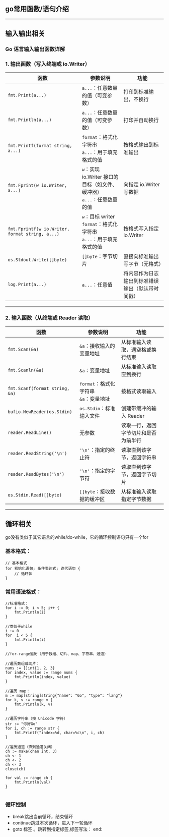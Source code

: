 ## go常用函数/语句介绍

---

## 输入输出相关


### Go 语言输入输出函数详解

### 1. 输出函数（写入终端或 io.Writer）

| 函数                                              | 参数说明                                                | 功能                       |
|-------------------------------------------------|-----------------------------------------------------|--------------------------|
| `fmt.Print(a...)`                               | `a...`：任意数量的值（可变参数）                                 | 打印到标准输出，不换行              |
| `fmt.Println(a...)`                             | `a...`：任意数量的值（可变参数）                                 | 打印并自动换行                  |
| `fmt.Printf(format string, a...)`               | `format`：格式化字符串<br>`a...`：用于填充格式的值                  | 按格式输出到标准输出               |
| `fmt.Fprint(w io.Writer, a...)`                 | `w`：实现 io.Writer 接口的目标（如文件、缓冲器）<br>`a...`：任意数量的值    | 向指定 io.Writer 写数据        |
| `fmt.Fprintf(w io.Writer, format string, a...)` | `w`：目标 writer<br>`format`：格式化字符串<br>`a...`：用于填充格式的值 | 按格式写入指定 io.Writer        |
| `os.Stdout.Write([]byte)`                       | `[]byte`：字节切片                                       | 直接向标准输出写字节（无格式）          |
| `log.Print(a...)`                               | `a...`：任意值                                          | 将内容作为日志输出到标准错误输出（默认带时间戳） |

---

### 2. 输入函数（从终端或 Reader 读取）

| 函数                             | 参数说明                         | 功能                 |
|--------------------------------|------------------------------|--------------------|
| `fmt.Scan(&a)`                 | `&a`：接收输入的变量地址               | 从标准输入读取，遇空格或换行结束   |
| `fmt.Scanln(&a)`               | `&a`：变量地址                    | 从标准输入读取直到换行        |
| `fmt.Scanf(format string, &a)` | `format`：格式化字符串<br>`&a`：变量地址 | 按格式读取输入            |
| `bufio.NewReader(os.Stdin)`    | `os.Stdin`：标准输入文件            | 创建带缓冲的输入 Reader    |
| `reader.ReadLine()`            | 无参数                          | 读取一行，返回字节切片和是否为前半行 |
| `reader.ReadString('\n')`      | `'\n'`：指定的终止符                | 读取直到该字节，返回字符串      |
| `reader.ReadBytes('\n')`       | `'\n'`：指定的字节符                | 读取直到该字节，返回字节切片     |
| `os.Stdin.Read([]byte)`        | `[]byte`：接收数据的缓冲区            | 从标准输入读取指定字节数据      |

---

## 循环相关
go没有类似于其它语言的while/do-while，它的循环控制语句只有一个for  
### 基本格式：  
```
// 基本格式
for 初始化语句; 条件表达式; 迭代语句 {
    // 循环体
}

```
### 常用语法格式：
```
//标准格式：
for i := 0; i < 5; i++ {
    fmt.Println(i)
}

//类似于while
i := 0
for  i < 5 {
    fmt.Println(i)
}

//for-range遍历（用于数组、切片、map、字符串、通道）

//遍历数组或切片：
nums := []int{1, 2, 3}
for index, value := range nums {
    fmt.Println(index, value)
}

//遍历 map：
m := map[string]string{"name": "Go", "type": "lang"}
for k, v := range m {
    fmt.Println(k, v)
}

//遍历字符串（按 Unicode 字符）
str := "你好Go"
for i, ch := range str {
    fmt.Printf("index=%d, char=%c\n", i, ch)
}

//遍历通道（直到通道关闭）
ch := make(chan int, 3)
ch <- 1
ch <- 2
ch <- 3
close(ch)

for val := range ch {
    fmt.Println(val)
}


```
### 循环控制
- break跳出当前循环，结束循环
- continue跳过本次循环，进入下一轮循环
- goto 标签   。跳转到指定标签,标签写法： end: